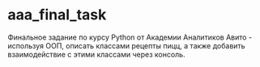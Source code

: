 # aaa_final_task

Финальное задание по курсу Python от Академии Аналитиков Авито - используя ООП, описать классами рецепты пицц, а также добавить взаимодействие с этими классами через консоль. 
